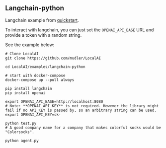 ## Langchain-python

Langchain example from [quickstart](https://python.langchain.com/en/latest/getting_started/getting_started.html).

To interact with langchain, you can just set the `OPENAI_API_BASE` URL and provide a token with a random string.

See the example below:

```
# Clone LocalAI
git clone https://github.com/mudler/LocalAI

cd LocalAI/examples/langchain-python

# start with docker-compose
docker-compose up --pull always

pip install langchain
pip install openai

export OPENAI_API_BASE=http://localhost:8080
# Note: **OPENAI_API_KEY** is not required. However the library might fail if no API_KEY is passed by, so an arbitrary string can be used.
export OPENAI_API_KEY=sk-

python test.py
# A good company name for a company that makes colorful socks would be "Colorsocks".

python agent.py
```